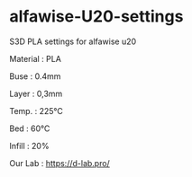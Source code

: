 # alfawise-U20-settings

S3D PLA settings for alfawise u20

Material : PLA

Buse : 0.4mm

Layer : 0,3mm

Temp. : 225°C

Bed : 60°C

Infill : 20%

Our Lab : https://d-lab.pro/
